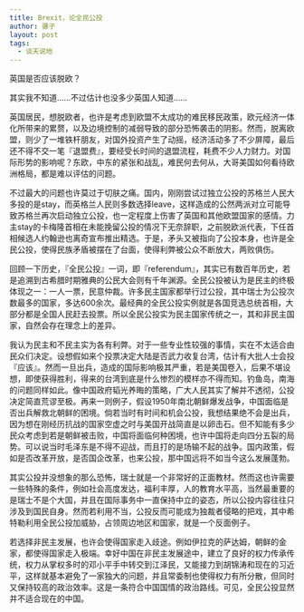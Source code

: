 ```yaml
---
title: Brexit，论全民公投
author: 骡子
layout: post
tags:
  - 谈天说地
---
```


英国是否应该脱欧？

其实我不知道......不过估计也没多少英国人知道......

英国居民，想脱欧者，也许是考虑到欧盟不太成功的难民移民政策，欧元经济一体化所带来的累赘，以及边境控制的减弱导致的部分恐怖袭击的阴影。然而，脱离欧盟，则少了一堆铁杆朋友，对国外投资产生了动摇，经济活动多了不少屏障，最后还不得不交一笔『退盟费』，要经受长时间的退盟流程，耗费不少人力财力。对国际形势的影响呢？东欧，中东的紧张和战乱，难民何去何从，大哥美国如何看待欧洲格局，都是难以评估的问题。

不过最大的问题也许莫过于切肤之痛。国内，刚刚尝试过独立公投的苏格兰人民大多投的是stay，而英格兰人民则多数选择leave，这样造成的公然两派对立可能导致苏格兰再次启动独立公投，也一定程度上伤害了英国和其他欧盟国家的感情。力主stay的卡梅隆首相在未能挽留公投的情况下无奈辞职，之前脱欧派代表，下任首相候选人约翰逊也离奇宣布推出精选。于是，矛头又被指向了公投本身，也许是全民公投，使得民族矛盾被摆在了台面，使得利弊被公众不断放大，两败俱伤。

回顾一下历史，『全民公投』一词，即『referendum』，其实已有数百年历史，若是追溯到古希腊时期雅典的公民大会则有千年渊源。全民公投被认为是民主的终极体现之一：一人一票，民意仲裁。许多民主国家都举行过公投，其中瑞士为公投次数最多的国家，多达600余次。最经典的全民公投实例就是各国竞选总统首相，大部分都是全国人民赶去投票。所以全民公投实为民主国家传统之一，其和非民主国家，自然会存在理念上的差异。

我认为民主和不民主实为各有利弊。对于一些专业性较强的事情，实在不太适合由民众们决定。设想假如来个投票决定大陆是否武力收复台湾，估计有大批人士会投『应该』。然而一旦出兵，造成的国际影响极其严重，若是美国卷入，后果不堪设想，即使获得胜利，得来的台湾到底是什么惨烈的模样亦不得而知。钓鱼岛，南海的问题同样如此。像中国政府韬光养晦的策略，广大人民其实了解并不透彻，公投决定简直荒谬至极。再来一则例子，假设1950年南北朝鲜爆发战争，中国面临是否出兵解救北朝鲜的困境。倘若当时有时间和机会公投，我想结果绝不会是出兵，因为想在刚经历抗战的国家空虚之时与美国开战简直是以卵击石。但不知能有多少民众考虑到若是朝鲜被击败，中国将面临何种困境，也许中国将走向四分五裂的局势。可以说当时毛泽东是不得不迎战，而且打的是场输不起的战争。国内政策，假如是否改革开放，是否国企改革，也来公投，那中国远将不如当今这么发展蓬勃。

其实公投并没想象的那么恐怖，瑞士就是一个非常好的正面教材。然而这也许需要一些特殊的条件，例如社会高度发达，福利丰厚，人的教育水平高，当然最重要的是瑞士不是个大国，并且在国际事务中一直保持中立的姿态，所以公投内容往往只涉及到国民自身。然而若利用不当，公投反而可能成为独裁者侵略的把戏，其中希特勒利用全民公投加威胁，占领周边地区和国家，就是一个反面例子。

若选择非民主发展，也许会使得国家走入歧途。例如伊拉克的萨达姆，朝鲜的金家，都使得国家走入极端。幸好中国在非民主发展途中，建立了良好的权力传承传统，权力从掌权多时的邓小平手中转交到江泽民，又能接力到胡锦涛和现在的习近平，这样就基本避免了一家独大的问题，并且常委制也使得权力有所分散，但同时又保持较高的政治效率。这是一条符合中国国情的政治路线。可见，全民公投显然并不适合现在的中国。
